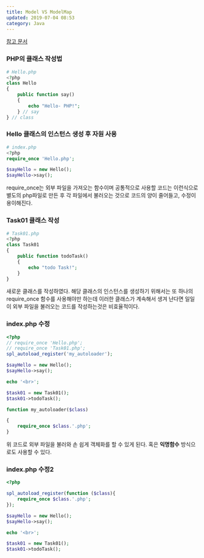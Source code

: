 ```yaml
---
title: Model VS ModelMap
updated: 2019-07-04 08:53
category: Java
---
```

[참고 문서](https://hsunnystory.tistory.com/116)
  
### PHP의 클래스 작성법
```php
# Hello.php
<?php
class Hello
{
    public function say()
    {
        echo "Hello- PHP!";
    } // say
} // class
```

### Hello 클래스의 인스턴스 생성 후 자원 사용
```php
# index.php
<?php
require_once 'Hello.php';

$sayHello = new Hello();
$sayHello->say();
```
require_once는 외부 파일을 가져오는 함수이며 공통적으로 사용할 코드는 이런식으로 별도의 php파일로 만든 후 각 파일에서 불러오는 것으로 코드의 양이 줄어들고, 수정이 용이해진다.

### Task01 클래스 작성
```php
# Task01.php
<?php
class Task01
{
    public function todoTask()
    {
        echo "todo Task!";
    }
}
```
새로운 클래스를 작성하였다. 해당 클래스의 인스턴스를 생성하기 위해서는 또 하나의 require_once 함수를 사용해야만 하는데 이러한 클래스가 계속해서 생겨 난다면 일일이 외부 파일을 불러오는 코드를 작성하는것은 비효율적이다.

### index.php 수정
```php
<?php
// require_once 'Hello.php';
// require_once 'Task01.php';
spl_autoload_register('my_autoloader');

$sayHello = new Hello();
$sayHello->say();

echo '<br>';

$task01 = new Task01();
$task01->todoTask();

function my_autoloader($class)

{
    require_once $class.'.php';
}
```

위 코드로 외부 파일을 불러와 손 쉽게 객체화를 할 수 있게 된다.
혹은 **익명함수** 방식으로도 사용할 수 있다.

### index.php 수정2
```php
<?php

spl_autoload_register(function ($class){
    require_once $class.'.php';
});

$sayHello = new Hello();
$sayHello->say();

echo '<br>';

$task01 = new Task01();
$task01->todoTask();
```